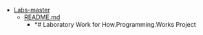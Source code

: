 - <a href = "E:\Node_projects\Node_Way\NBase\_Md\_Index\__Closer\_HPW\_Repos_HowProgrammingWorks_17_05_2020\Labs-master\cat.Labs-master\dir.Labs-master.md">Labs-master</a>
    - <a href = "E:\Node_projects\Node_Way\NBase\_Md\_Index\__Closer\_HPW\_Repos_HowProgrammingWorks_17_05_2020\Labs-master\README.md">README.md</a>
        - *# Laboratory Work for How.Programming.Works Project
